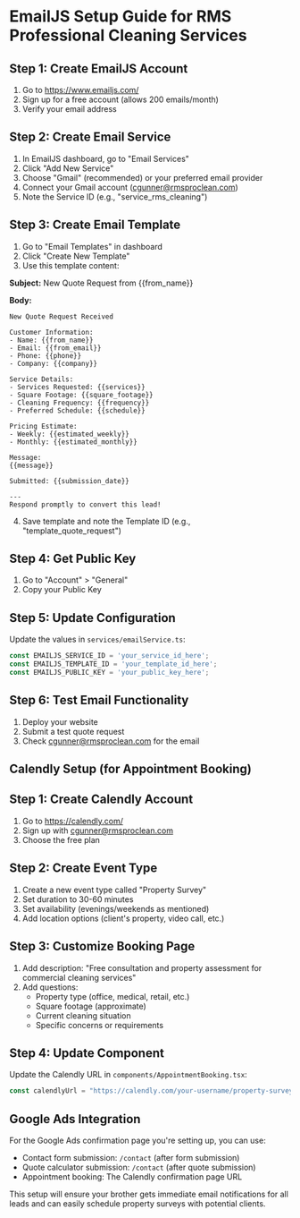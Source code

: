 # EmailJS Setup Guide for RMS Professional Cleaning Services

## Step 1: Create EmailJS Account
1. Go to https://www.emailjs.com/
2. Sign up for a free account (allows 200 emails/month)
3. Verify your email address

## Step 2: Create Email Service
1. In EmailJS dashboard, go to "Email Services"
2. Click "Add New Service"
3. Choose "Gmail" (recommended) or your preferred email provider
4. Connect your Gmail account (cgunner@rmsproclean.com)
5. Note the Service ID (e.g., "service_rms_cleaning")

## Step 3: Create Email Template
1. Go to "Email Templates" in dashboard
2. Click "Create New Template"
3. Use this template content:

**Subject:** New Quote Request from {{from_name}}

**Body:**
```
New Quote Request Received

Customer Information:
- Name: {{from_name}}
- Email: {{from_email}}
- Phone: {{phone}}
- Company: {{company}}

Service Details:
- Services Requested: {{services}}
- Square Footage: {{square_footage}}
- Cleaning Frequency: {{frequency}}
- Preferred Schedule: {{schedule}}

Pricing Estimate:
- Weekly: {{estimated_weekly}}
- Monthly: {{estimated_monthly}}

Message:
{{message}}

Submitted: {{submission_date}}

---
Respond promptly to convert this lead!
```

4. Save template and note the Template ID (e.g., "template_quote_request")

## Step 4: Get Public Key
1. Go to "Account" > "General"
2. Copy your Public Key

## Step 5: Update Configuration
Update the values in `services/emailService.ts`:

```typescript
const EMAILJS_SERVICE_ID = 'your_service_id_here';
const EMAILJS_TEMPLATE_ID = 'your_template_id_here';
const EMAILJS_PUBLIC_KEY = 'your_public_key_here';
```

## Step 6: Test Email Functionality
1. Deploy your website
2. Submit a test quote request
3. Check cgunner@rmsproclean.com for the email

## Calendly Setup (for Appointment Booking)

## Step 1: Create Calendly Account
1. Go to https://calendly.com/
2. Sign up with cgunner@rmsproclean.com
3. Choose the free plan

## Step 2: Create Event Type
1. Create a new event type called "Property Survey"
2. Set duration to 30-60 minutes
3. Set availability (evenings/weekends as mentioned)
4. Add location options (client's property, video call, etc.)

## Step 3: Customize Booking Page
1. Add description: "Free consultation and property assessment for commercial cleaning services"
2. Add questions:
   - Property type (office, medical, retail, etc.)
   - Square footage (approximate)
   - Current cleaning situation
   - Specific concerns or requirements

## Step 4: Update Component
Update the Calendly URL in `components/AppointmentBooking.tsx`:
```typescript
const calendlyUrl = "https://calendly.com/your-username/property-survey";
```

## Google Ads Integration
For the Google Ads confirmation page you're setting up, you can use:
- Contact form submission: `/contact` (after form submission)
- Quote calculator submission: `/contact` (after quote submission)
- Appointment booking: The Calendly confirmation page URL

This setup will ensure your brother gets immediate email notifications for all leads and can easily schedule property surveys with potential clients.
